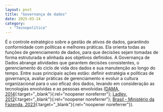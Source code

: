 ```yaml
---
layout: post
title: "Governança de dados"
date: 2025-03-14
category:
  - "Tecnopolítica"
---
```

É o controle estratégico sobre a gestão de ativos de dados, garantindo conformidade com políticas e melhores práticas. Ela orienta todas as funções de gerenciamento de dados, para que decisões sejam tomadas de forma estruturada e alinhada aos objetivos definidos. A Governança de Dados abrange atividades que garantem decisões consistentes, o gerenciamento do ciclo de vida dos dados e sua manutenção ao longo do tempo. Entre suas principais ações estão: definir estratégia e políticas de governança, avaliar práticas de gerenciamento e evoluir a cultura organizacional para o uso eficaz dos dados, levando em consideração as tecnologias envolvidas e as pessoas envolvidas ([DAMA, 2014](https://technicspub.com/dmbok2/){:target="_blank"}{:rel="noopener noreferrer"}; [Ladley, 2012](https://labordoc.ilo.org/discovery/fulldisplay?docid=alma995037890902676&context=L&vid=41ILO_INST:41ILO_V1&lang=en&search_scope=MyInst_and_CI&adaptor=Local%20Search%20Engine&tab=Everything&query=sub,exact,Data%20Protection){:target="_blank"}{:rel="noopener noreferrer"}; [Brasil - Ministério da Fazenda, 2023](https://www.escolavirtual.gov.br/curso/270){:target="_blank"}{:rel="noopener noreferrer"}).